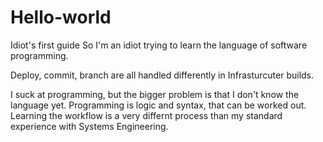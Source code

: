 # Hello-world
Idiot's first guide
So I'm an idiot trying to learn the language of software programming. 

Deploy, commit, branch are all handled differently in Infrasturcuter builds. 

I suck at programming, but the bigger problem is that I don't know the language yet. 
Programming is logic and syntax, that can be worked out. 
Learning the workflow is a very differnt process than my standard experience with Systems Engineering. 
